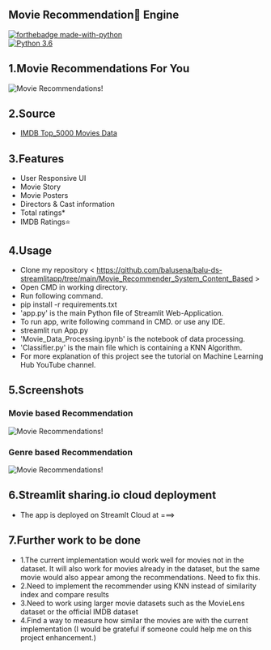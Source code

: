 ## Movie Recommendation🍿 Engine
[![forthebadge made-with-python](http://ForTheBadge.com/images/badges/made-with-python.svg)](https://www.python.org/)                 
[![Python 3.6](https://img.shields.io/badge/python-3.6-blue.svg)](https://www.python.org/downloads/release/python-360/)   

## 1.Movie Recommendations For You
![Movie Recommendations!](yt_thumb.JPG")

## 2.Source
- [IMDB Top_5000 Movies Data](https://github.com/balusena/balu-ds-streamlitapp/tree/main/Movie_Recommender_System_Content_Based/Data)

## 3.Features
- User Responsive UI
- Movie Story
- Movie Posters
- Directors & Cast information
- Total ratings*
- IMDB Ratings⭐

## 4.Usage
- Clone my repository < https://github.com/balusena/balu-ds-streamlitapp/tree/main/Movie_Recommender_System_Content_Based >
- Open CMD in working directory.
- Run following command.
- pip install -r requirements.txt
- 'app.py' is the main Python file of Streamlit Web-Application. 
- To run app, write following command in CMD. or use any IDE.
- streamlit run App.py
- 'Movie_Data_Processing.ipynb' is the notebook of data processing.
- 'Classifier.py' is the main file which is containing a KNN Algorithm.
- For more explanation of this project see the tutorial on Machine Learning Hub YouTube channel.

## 5.Screenshots
### Movie based Recommendation
![Movie Recommendations!](imdb_500_mre_app1.PNG")

### Genre based Recommendation
![Movie Recommendations!](imdb_500_mre_app1.PNG")

## 6.Streamlit sharing.io cloud deployment
- The app is deployed on Streamlt Cloud at ===> 

## 7.Further work to be done
- 1.The current implementation would work well for movies not in the dataset. It will also work for movies already in the dataset, but the same movie would also appear among the recommendations. Need to fix this.
- 2.Need to implement the recommender using KNN instead of similarity index and compare results
- 3.Need to work using larger movie datasets such as the MovieLens dataset or the official IMDB dataset
- 4.Find a way to measure how similar the movies are with the current implementation (I would be grateful if someone could help me on this project enhancement.)
